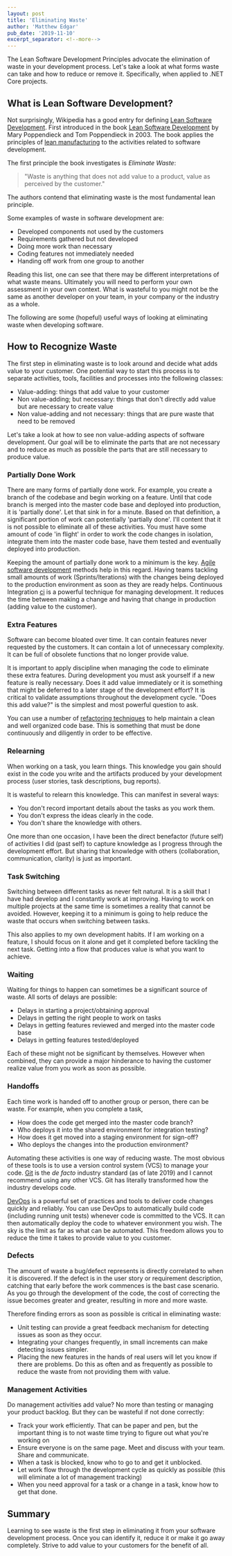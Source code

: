 ```yaml
---
layout: post
title: 'Eliminating Waste'
author: 'Matthew Edgar'
pub_date: '2019-11-10'
excerpt_separator: <!--more-->
---
```


The Lean Software Development Principles advocate the elimination of waste in your development
process. Let's take a look at what forms waste can take and how to reduce or remove it. Specifically,
when applied to .NET Core projects.

<!--more-->

## What is Lean Software Development?

Not surprisingly, Wikipedia has a good entry for defining [Lean Software Development][lean-wiki].
First introduced in the book [Lean Software Development][lean-book] by Mary Poppendieck and Tom Poppendieck in 2003. The book applies the principles of [lean manufacturing][lean-manufacturing] to the activities related to software development.

The first principle the book investigates is _Eliminate Waste_:

> "Waste is anything that does not add value to a product, value as perceived by the customer."

The authors contend that eliminating waste is the most fundamental lean principle.

Some examples of waste in software development are:

- Developed components not used by the customers
- Requirements gathered but not developed
- Doing more work than necessary
- Coding features not immediately needed
- Handing off work from one group to another

Reading this list, one can see that there may be different interpretations of what waste means. Ultimately
you will need to perform your own assessment in your own context. What is wasteful to you might not be the same
as another developer on your team, in your company or the industry as a whole.

The following are some (hopeful) useful ways of looking at eliminating waste when developing software.

## How to Recognize Waste

The first step in eliminating waste is to look around and decide what adds value to your customer. One
potential way to start this process is to separate activities, tools, facilities and processes into
the following classes:

- Value-adding: things that add value to your customer
- Non value-adding; but necessary: things that don't directly add value but are necessary to create value
- Non value-adding and not necessary: things that are pure waste that need to be removed

Let's take a look at how to see non value-adding aspects of software development. Our goal will be
to eliminate the parts that are not necessary and to reduce as much as possible the parts that
are still necessary to produce value.

### Partially Done Work

There are many forms of partially done work. For example, you create a branch of the codebase and begin working
on a feature. Until that code branch is merged into the master code base and deployed into production, it is
'partially done'. Let that sink in for a minute. Based on that definition, a significant portion of work can
potentially 'partially done'. I'll content that it is not possible to eliminate all of these activities. You
must have some amount of code 'in flight' in order to work the code changes in isolation, integrate them into
the master code base, have them tested and eventually deployed into production.

Keeping the amount of partially done work to a minimum is the key. [Agile software development][agile] methods help
in this regard. Having teams tackling small amounts of work (Sprints/Iterations) with the changes being
deployed to the production environment as soon as they are ready helps. Continuous Integration [ci] is a
powerful technique for managing development. It reduces the time between making a change and having that change
in production (adding value to the customer).

### Extra Features

Software can become bloated over time. It can contain features never requested by the customers. It can
contain a lot of unnecessary complexity. It can be full of obsolete functions that no longer provide
value.

It is important to apply discipline when managing the code to eliminate these extra features. During development
you must ask yourself if a new feature is really necessary. Does it add value immediately or it is something
that might be deferred to a later stage of the development effort? It is critical to validate assumptions
throughout the development cycle. "Does this add value?" is the simplest and most powerful question to ask.

You can use a number of [refactoring techniques][refactoring] to help maintain a clean and well organized
code base. This is something that must be done continuously and diligently in order to be effective.

### Relearning

When working on a task, you learn things. This knowledge you gain should exist in the code you write
and the artifacts produced by your development process (user stories, task descriptions, bug reports).

It is wasteful to relearn this knowledge. This can manifest in several ways:

- You don't record important details about the tasks as you work them.
- You don't express the ideas clearly in the code.
- You don't share the knowledge with others.

One more than one occasion, I have been the direct benefactor (future self) of activities
I did (past self) to capture knowledge as I progress through the development effort. But sharing
that knowledge with others (collaboration, communication, clarity) is just as important.

### Task Switching

Switching between different tasks as never felt natural. It is a skill that I have had develop and
I constantly work at improving. Having to work on multiple projects at the same time is sometimes
a reality that cannot be avoided. However, keeping it to a minimum is going to help reduce the
waste that occurs when switching between tasks.

This also applies to my own development habits. If I am working on a feature, I should focus on it alone
and get it completed before tackling the next task. Getting into a flow that produces value is
what you want to achieve.

### Waiting

Waiting for things to happen can sometimes be a significant source of waste. All sorts of delays
are possible:

- Delays in starting a project/obtaining approval
- Delays in getting the right people to work on tasks
- Delays in getting features reviewed and merged into the master code base
- Delays in getting features tested/deployed

Each of these might not be significant by themselves. However when combined, they can provide
a major hinderance to having the customer realize value from you work as soon as possible.

### Handoffs

Each time work is handed off to another group or person, there can be waste. For example,
when you complete a task,

- How does the code get merged into the master code branch?
- Who deploys it into the shared environment for integration testing?
- How does it get moved into a staging environment for sign-off?
- Who deploys the changes into the production environment?

Automating these activities is one way of reducing waste. The most obvious of these
tools is to use a version control system (VCS) to manage your code. [Git][git] is the _de facto_
industry standard (as of late 2019) and I cannot recommend using any other VCS. Git
has literally transformed how the industry develops code.

[DevOps][devops] is a powerful set of practices and tools to deliver code changes quickly and reliably.
You can use DevOps to automatically build code (including running unit tests) whenever code is
committed to the VCS. It can then automatically deploy the code to whatever environment you wish.
The sky is the limit as far as what can be automated. This freedom allows you to reduce the time
it takes to provide value to you customer.

### Defects

The amount of waste a bug/defect represents is directly correlated to when it is discovered. If
the defect is in the user story or requirement description, catching that early before the work
commences is the bast case scenario. As you go through the development of the code, the cost
of correcting the issue becomes greater and greater, resulting in more and more waste.

Therefore finding errors as soon as possible is critical in eliminating waste:

- Unit testing can provide a great feedback mechanism for detecting issues as soon as they occur.
- Integrating your changes frequently, in small increments can make detecting issues simpler.
- Placing the new features in the hands of real users will let you know if there are problems. Do this as often
  and as frequently as possible to reduce the waste from not providing them with value.

### Management Activities

Do management activities add value? No more than testing or managing your product backlog. But they
can be wasteful if not done correctly:

- Track your work efficiently. That can be paper and pen, but the important thing is to not waste
  time trying to figure out what you're working on
- Ensure everyone is on the same page. Meet and discuss with your team. Share and communicate.
- When a task is blocked, know who to go to and get it unblocked.
- Let work flow through the development cycle as quickly as possible (this will eliminate a lot of management tracking)
- When you need approval for a task or a change in a task, know how to get that done.

## Summary

Learning to see waste is the first step in eliminating it from your software development process. Once you can identify
it, reduce it or make it go away completely. Strive to add value to your customers for the benefit of all.

[lean-wiki]: https://en.wikipedia.org/wiki/Lean_software_development
[lean-book]: https://www.amazon.com/Lean-Software-Development-Agile-Toolkit/dp/0321150783
[lean-manufacturing]: https://en.wikipedia.org/wiki/Lean_manufacturing
[agile]: https://en.wikipedia.org/wiki/Agile_software_development
[ci]: https://en.wikipedia.org/wiki/Continuous_integration
[refactoring]: https://en.wikipedia.org/wiki/Code_refactoring
[devops]: https://aws.amazon.com/devops/what-is-devops/
[git]: https://git-scm.com/
